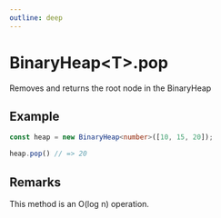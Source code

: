 ```yaml
---
outline: deep
---
```


# **BinaryHeap&lt;T&gt;.pop**

Removes and returns the root node in the BinaryHeap

## ****Example****

```typescript
const heap = new BinaryHeap<number>([10, 15, 20]);

heap.pop() // => 20
```

## ****Remarks****

This method is an O(log n) operation.

